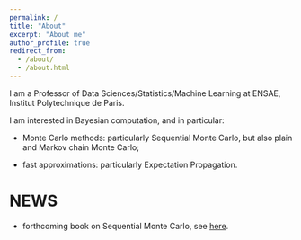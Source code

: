 ```yaml
---
permalink: /
title: "About"
excerpt: "About me"
author_profile: true
redirect_from: 
  - /about/
  - /about.html
---
```


I am a Professor of Data Sciences/Statistics/Machine Learning at ENSAE,
Institut Polytechnique de Paris. 

I am interested in Bayesian computation, and in particular:

* Monte Carlo methods: particularly Sequential Monte Carlo, but also plain and
  Markov chain Monte Carlo;

* fast approximations: particularly Expectation Propagation. 

# NEWS

* forthcoming book on Sequential Monte Carlo, see [here](/books/).
